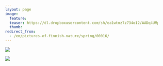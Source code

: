 ```yaml
---
layout: page
image:
  feature:
  teaser: https://dl.dropboxusercontent.com/sh/ea1wtnz7z734o12/AADq4UMpe4SVf24uhDpPPuzKa/luontokuvat/kev%C3%A4t/20140414_191805-245px.jpg
  thumb:
redirect_from:
  - /en/pictures-of-finnish-nature/spring/00016/
---
```


[![](https://dl.dropboxusercontent.com/sh/ea1wtnz7z734o12/AACKtT1B2-K-d917kWuqBFsHa/luontokuvat/kev%C3%A4t/20140414_190210-800px.jpg)](https://dl.dropboxusercontent.com/sh/ea1wtnz7z734o12/AACVC74qCZUuCkk9bq-8Hkvka/luontokuvat/kev%C3%A4t/20140414_190210.jpg)

[![](https://dl.dropboxusercontent.com/sh/ea1wtnz7z734o12/AAAlYcXMacySToVdXNVuh1FXa/luontokuvat/kev%C3%A4t/20140414_191805-800px.jpg)](https://dl.dropboxusercontent.com/sh/ea1wtnz7z734o12/AAA8ZeX3uQ3hhmhqDAhAQw2Na/luontokuvat/kev%C3%A4t/20140414_191805.jpg)
